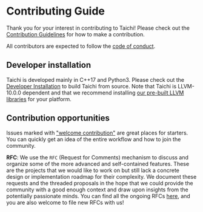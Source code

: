 # Contributing Guide

Thank you for your interest in contributing to Taichi! Please check out the [Contribution Guidelines](https://docs.taichi-lang.org/docs/contributor_guide) for how to make a contribution.

All contributors are expected to follow the [code of conduct](https://github.com/taichi-dev/taichi/blob/master/CODE_OF_CONDUCT.md).

## Developer installation

Taichi is developed mainly in C++17 and Python3. Please check out the [Developer Installation](https://docs.taichi-lang.org/docs/dev_install) to build Taichi from source. Note that Taichi is LLVM-10.0.0 dependent and that we recommend installing [our pre-built LLVM libraries](https://docs.taichi-lang.org/docs/dev_install#install-llvm) for your platform.

## Contribution opportunities

Issues marked with ["welcome contribution"](https://github.com/taichi-dev/taichi/issues?q=is%3Aopen+is%3Aissue+label%3A%22welcome+contribution%22) are great places for starters. You can quickly get an idea of the entire workflow and how to join the community.

**RFC**: We use the `RFC` (Request for Comments) mechanism to discuss and organize some of the more advanced and self-contained features. These are the projects that we would like to work on but still lack a concrete design or implementation roadmap for their complexity. We document these requests and the threaded proposals in the hope that we could provide the community with a good enough context and draw upon insights from the potentially passionate minds. You can find all the ongoing RFCs [here](https://github.com/taichi-dev/taichi/issues?q=is%3Aissue+is%3Aopen+label%3ARFC+), and you are also welcome to file new RFCs with us!
